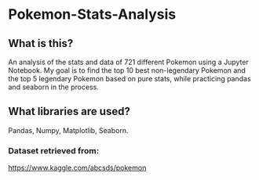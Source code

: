 # Pokemon-Stats-Analysis

## What is this?

An analysis of the stats and data of 721 different Pokemon using a Jupyter Notebook. My goal is to find the top 10 best non-legendary Pokemon and the top 5 legendary Pokemon based on pure stats, while practicing pandas and seaborn in the process.

## What libraries are used?

Pandas, Numpy, Matplotlib, Seaborn.

### Dataset retrieved from:

https://www.kaggle.com/abcsds/pokemon
